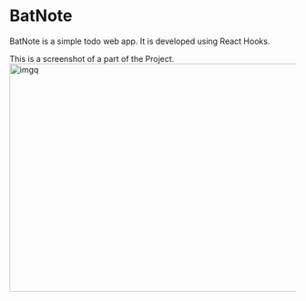# BatNote

BatNote is a simple todo web app. 
It is developed using React Hooks. 

This is a screenshot of a part of the Project.
<img src="https://github.com/Mallikarjunople/to-do/blob/main/screenshots/shot1.png" alt="imgq" width="750px" height ="400px"/>



